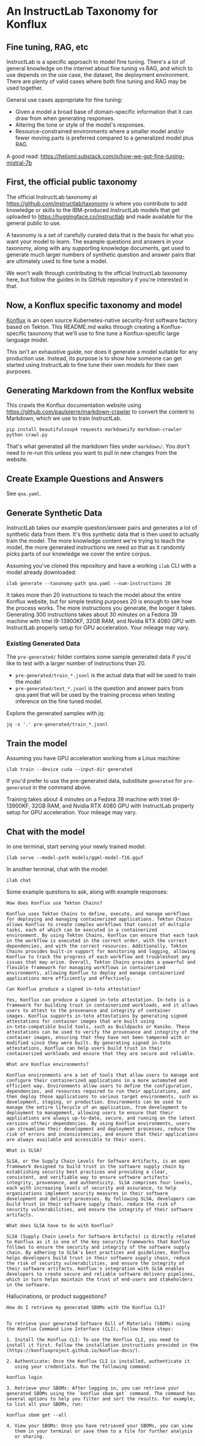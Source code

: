 
# An InstructLab Taxonomy for Konflux

## Fine tuning, RAG, etc

InstructLab is a specific approach to model fine tuning. There's a lot
of general knowledge on the internet about fine tuning vs RAG, and
which to use depends on the use case, the dataset, the deployment
environment. There are plenty of valid cases where both fine tuning
and RAG may be used together.

General use cases appropriate for fine tuning:
- Given a model a broad base of domain-specific information that it
  can draw from when generating responses.
- Altering the tone or style of the model's responses.
- Resource-constrained environments where a smaller model and/or fewer
  moving parts is preferred compared to a generalized model plus RAG.


A good read: https://helixml.substack.com/p/how-we-got-fine-tuning-mistral-7b

## First, the official public taxonomy

The official InstructLab taxonomy at
https://github.com/instructlab/taxonomy is where you contribute to add
knowledge or skills to the IBM-produced InstructLab models that get
uploaded to https://huggingface.co/instructlab and made available for
the general public to use.

A taxonomy is a set of carefully curated data that is the basis for
what you want your model to learn. The example questions and answers
in your taxonomy, along with any supporting knowledge documents, get
used to generate much larger numbers of synthetic question and answer
pairs that are ultimately used to fine tune a model.

We won't walk through contributing to the official InstructLab
taxonomy here, but follow the guides in its GitHub repository if
you're interested in that.

## Now, a Konflux specific taxonomy and model

[Konflux](https://konflux-ci.dev/) is an open source Kubernetes-native
security-first software factory based on Tekton.  This README.md walks
through creating a Konflux-specific taxonomy that we'll use to
fine tune a Konflux-specific large language model.

This isn't an exhaustive guide, nor does it generate a model suitable
for any production use. Instead, its purpose is to show how someone
can get started using InstructLab to fine tune their own models for
their own purposes.

## Generating Markdown from the Konflux website

This crawls the Konflux documentation website using
https://github.com/paulpierre/markdown-crawler to convert the content
to Markdown, which we use to train InstructLab.

```
pip install beautifulsoup4 requests markdownify markdown-crawler
python crawl.py
```

That's what generated all the markdown files under `markdown/`. You
don't need to re-run this unless you want to pull in new changes from
the website.


## Create Example Questions and Answers

See `qna.yaml`.


## Generate Synthetic Data

InstructLab takes our example question/answer pairs and generates a
lot of synthetic data from them. It's this synthetic data that is then
used to actually train the model. The more knowledge content we're
trying to teach the model, the more generated instructions we need so
that as it randomly picks parts of our knowledge we cover the entire
corpus.

Assuming you've cloned this repository and have a working `ilab` CLI
with a model already downloaded:

```
ilab generate --taxonomy-path qna.yaml --num-instructions 20
```

It takes more than 20 instructions to teach the model about the entire
Konflux website, but for simple testing purposes 20 is enough to see
how the process works. The more instructions you generate, the longer
it takes. Generating 300 instructions takes about 30 minutes on a
Fedora 39 machine with Intel i9-13900KF, 32GB RAM, and Nvidia RTX 4080
GPU with InstructLab properly setup for GPU acceleration. Your mileage
may vary.

### Existing Generated Data

The `pre-generated/` folder contains some sample generated data if you'd like to test with a larger number of instructions than 20.

- `pre-generated/train_*.jsonl` is the actual data that will be used to
  train the model
- `pre-generated/test_*.jsonl` is the question and answer pairs from
  qna.yaml that will be used by the training process when testing
  inference on the fine tuned model.

Explore the generated samples with jq:

```
jq -s '.' pre-generated/train_*.jsonl
```


## Train the model

Assuming you have GPU acceleration working from a Linux machine:

```
ilab train --device cuda --input-dir generated
```

If you'd prefer to use the pre-generated data, substitute `generated`
for `pre-generated` in the command above.

Training takes about 4 minutes on a Fedora 39 machine with Intel
i9-13900KF, 32GB RAM, and Nvidia RTX 4080 GPU with InstructLab
properly setup for GPU acceleration. Your mileage may vary.


## Chat with the model

In one terminal, start serving your newly trained model:

```
ilab serve --model-path models/ggml-model-f16.gguf
```

In another terminal, chat with the model:

```
ilab chat
```

Some example questions to ask, along with example responses:


```
How does Konflux use Tekton Chains?

Konflux uses Tekton Chains to define, execute, and manage workflows
for deploying and managing containerized applications. Tekton Chains
allows Konflux to create complex workflows that consist of multiple
tasks, each of which can be executed in a containerized
environment. By using Tekton Chains, Konflux can ensure that each task
in the workflow is executed in the correct order, with the correct
dependencies, and with the correct resources. Additionally, Tekton
Chains provides built-in support for monitoring and logging, allowing
Konflux to track the progress of each workflow and troubleshoot any
issues that may arise. Overall, Tekton Chains provides a powerful and
flexible framework for managing workflows in containerized
environments, allowing Konflux to deploy and manage containerized
applications more efficiently and effectively.
```


```
Can Konflux produce a signed in-toto attestation?

Yes, Konflux can produce a signed in-toto attestation. In-toto is a
framework for building trust in containerized workloads, and it allows
users to attest to the provenance and integrity of container
images. Konflux supports in-toto attestations by generating signed
attestations for container images that are built using
in-toto-compatible build tools, such as Buildpacks or Kaniko. These
attestations can be used to verify the provenance and integrity of the
container images, ensuring that they have not been tampered with or
modified since they were built. By generating signed in-toto
attestations, Konflux can help users build trust in their
containerized workloads and ensure that they are secure and reliable.
```

```
What are Konflux environments?

Konflux environments are a set of tools that allow users to manage and
configure their containerized applications in a more automated and
efficient way. Environments allow users to define the configuration,
dependencies, and resources required to run their applications, and
then deploy those applications to various target environments, such as
development, staging, or production. Environments can be used to
manage the entire lifecycle of an application, from development to
deployment to management, allowing users to ensure that their
applications are always up-to-date, secure, and running on the latest
versions oftheir dependencies. By using Konflux environments, users
can streamline their development and deployment processes, reduce the
risk of errors and inconsistencies, and ensure that their applications
are always available and accessible to their users.
```

```
What is SLSA?

SLSA, or the Supply Chain Levels for Software Artifacts, is an open
framework designed to build trust in the software supply chain by
establishing security best practices and providing a clear,
consistent, and verifiable way to ensure software artifacts'
integrity, provenance, and authenticity. SLSA comprises four levels,
each with increasing levels of security and assurance, to help
organizations implement security measures in their software
development and delivery processes. By following SLSA, developers can
build trust in their software supply chain, reduce the risk of
security vulnerabilities, and ensure the integrity of their software
artifacts.
```

```
What does SLSA have to do with Konflux?

SLSA (Supply Chain Levels for Software Artifacts) is directly related
to Konflux as it is one of the key security frameworks that Konflux
follows to ensure the security and integrity of the software supply
chain. By adhering to SLSA's best practices and guidelines, Konflux
helps developers build trust in their software supply chain, reduce
the risk of security vulnerabilities, and ensure the integrity of
their software artifacts. Konflux's integration with SLSA enables
developers to create secure and reliable software delivery pipelines,
which in turn helps maintain the trust of end-users and stakeholders
in the software.
```


Hallucinations, or product suggestions?

```
How do I retrieve my generated SBOMs with the Konflux CLI?


To retrieve your generated Software Bill of Materials (SBOMs) using
the Konflux Command Line Interface (CLI), follow these steps:

1. Install the Konflux CLI: To use the Konflux CLI, you need to
install it first. Follow the installation instructions provided in the
(https://konfluxproject.github.io/konflux-docs/).

2. Authenticate: Once the Konflux CLI is installed, authenticate it
   using your credentials. Run the following command:
   
konflux login

3. Retrieve your SBOMs: After logging in, you can retrieve your
generated SBOMs using the `konflux sbom get` command. The command has
several options to help you filter and sort the results. For example,
to list all your SBOMs, run:

konflux sbom get --all

4. View your SBOMs: Once you have retrieved your SBOMs, you can view
   them in your terminal or save them to a file for further analysis
   or sharing.
```
